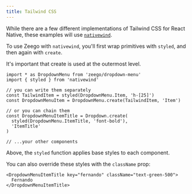 ```yaml
---
title: Tailwind CSS
---
```


While there are a few different implementations of Tailwind CSS for React Native, these examples will use [`nativewind`](https://nativewind.dev).

To use Zeego with `nativewind`, you'll first wrap primitives with `styled`, and then again with `create`.

It's important that create is used at the outermost level.

```tsx
import * as DropdownMenu from 'zeego/dropdown-menu'
import { styled } from 'nativewind'

// you can write them separately
const TailwindItem = styled(DropdownMenu.Item, 'h-[25]')
const DropdownMenuItem = DropdownMenu.create(TailwindItem, 'Item')

// or you can chain them
const DropdownMenuItemTitle = Dropdown.create(
  styled(DropdownMenu.ItemTitle, 'font-bold'),
  'ItemTitle'
)

// ...your other components
```

Above, the `styled` function applies base styles to each component.

You can also override these styles with the `className` prop:

```tsx
<DropdownMenuItemTitle key="fernando" className="text-green-500">
  Fernando
</DropdownMenuItemTitle>
```
